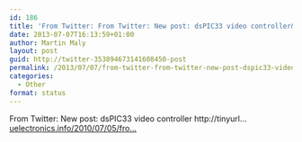 ```yaml
---
id: 186
title: 'From Twitter: From Twitter: New post: dsPIC33 video controller&#8230;'
date: 2013-07-07T16:13:59+01:00
author: Martin Maly
layout: post
guid: http://twitter-353894673141608450-post
permalink: /2013/07/07/from-twitter-from-twitter-new-post-dspic33-video-controller/
categories:
  - Other
format: status
---
```

From Twitter: New post: dsPIC33 video controller http://tinyurl&#8230; [uelectronics.info/2010/07/05/fro…](https://www.uelectronics.info/2010/07/05/from-twitter-new-post-dspic33-video-controller-httptinyurl/)